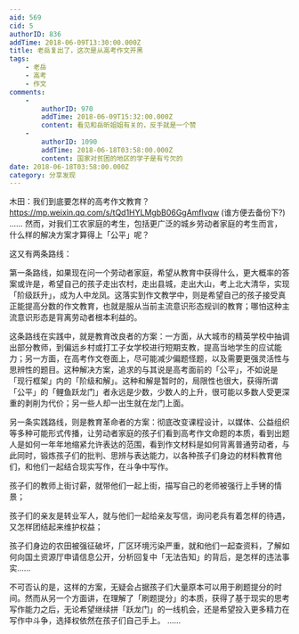 ```yaml
---
aid: 569
cid: 5
authorID: 836
addTime: 2018-06-09T13:30:00.000Z
title: 老岳复出了，这次是从高考作文开黑
tags:
    - 老岳
    - 高考
    - 作文
comments:
    -
        authorID: 970
        addTime: 2018-06-09T15:32:00.000Z
        content: 看见和岳昕姐姐有关的，反手就是一个赞
    -
        authorID: 1090
        addTime: 2018-06-18T03:58:00.000Z
        content: 国家对贫困的地区的学子是有亏欠的
date: 2018-06-18T03:58:00.000Z
category: 分享发现
---
```


木田：我们到底要怎样的高考作文教育？https://mp.weixin.qq.com/s/tQd1HYLMgbB06GgAmflvqw (谁方便去备份下?) …… 然而，对我们工农家庭的考生，包括更广泛的城乡劳动者家庭的考生而言，什么样的解决方案才算得上「公平」呢？

这又有两条路线：

第一条路线，如果现在问一个劳动者家庭，希望从教育中获得什么，更大概率的答案或许是，希望自己的孩子走出农村，走出县城，走出大山，考上北大清华，实现「阶级跃升」，成为人中龙凤。这落实到作文教学中，则是希望自己的孩子接受真正能提高分数的作文教育，也就是服从当前主流意识形态规训的教育；哪怕这种主流意识形态是背离劳动者根本利益的。

这条路线在实践中，就是教育改良者的方案：一方面，从大城市的精英学校中抽调出部分教师，到偏远乡村或打工子女学校进行短期支教，提高当地学生的应试能力；另一方面，在高考作文卷面上，尽可能减少偏题怪题，以及需要更强灵活性与思辨性的题目。这种解决方案，追求的与其说是高考面前的「公平」，不如说是「现行框架」内的「阶级和解」。这种和解是暂时的，局限性也很大，获得所谓「公平」的「鲤鱼跃龙门」者永远是少数，少数人的上升，很可能以多数人受更深重的剥削为代价；另一些人却一出生就在龙门上面。

另一条实践路线，则是教育革命者的方案：彻底改变课程设计，以媒体、公益组织等多种可能形式传播，让劳动者家庭的孩子们看到高考作文命题的本质，看到出题人是如何一年年地缩紧允许表达的范围，看到作文材料是如何背离普通劳动者，与此同时，锻炼孩子们的批判、思辨与表达能力，以各种孩子们身边的材料教育他们，和他们一起结合现实写作，在斗争中写作。

孩子们的教师上街讨薪，就带他们一起上街，描写自己的老师被强行上手铐的情景；

孩子们的亲友是转业军人，就与他们一起给亲友写信，询问老兵有着怎样的待遇，又怎样团结起来维护权益；

孩子们身边的农田被强征破坏，厂区环境污染严重，就和他们一起查资料，了解如何向国土资源厅申请信息公开，分析回复中「无法告知」的背后，是怎样的违法事实……

不可否认的是，这样的方案，无疑会占据孩子们大量原本可以用于刷题提分的时间。然而从另一个方面讲，在理解了「刷题提分」的本质，获得了基于现实的思考写作能力之后，无论希望继续拼「跃龙门」的一线机会，还是希望投入更多精力在写作中斗争，选择权依然在孩子们自己手上。 ……

